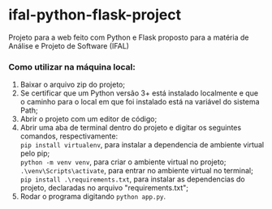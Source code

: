 # ifal-python-flask-project
Projeto para a web feito com Python e Flask proposto para a matéria de Análise e Projeto de Software (IFAL)

### Como utilizar na máquina local:

1. Baixar o arquivo zip do projeto;
2. Se certificar que um Python versão 3+ está instalado localmente e que o caminho para o local em que foi instalado está na variável do sistema Path;
3. Abrir o projeto com um editor de código;
4. Abrir uma aba de terminal dentro do projeto e digitar os seguintes comandos, respectivamente:  
``pip install virtualenv``, para instalar a dependencia de ambiente virtual pelo pip;  
``python -m venv venv``, para criar o ambiente virtual no projeto;  
``.\venv\Scripts\activate``, para entrar no ambiente virtual no terminal;  
``pip install .\requirements.txt``, para instalar as dependencias do projeto, declaradas no arquivo "requirements.txt";  
5. Rodar o programa digitando ``python app.py``.
